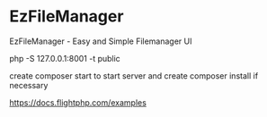 # EzFileManager
EzFileManager - Easy and Simple Filemanager UI

php -S 127.0.0.1:8001 -t public


create composer start to start server and create composer install if necessary

https://docs.flightphp.com/examples